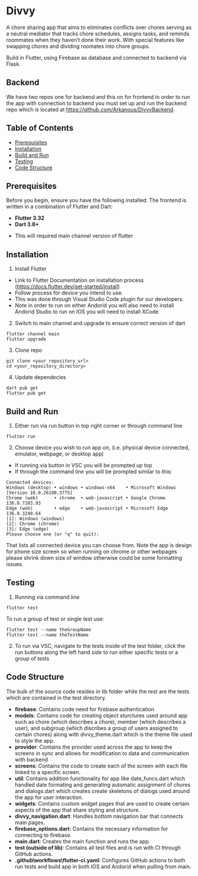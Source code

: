 # Divvy

A chore sharing app that aims to eliminates conflicts over chores serving as a neutral mediator that tracks chore schedules, assigns tasks, and reminds roommates when they haven’t done their work. With special features like swapping chores and dividing roomates into chore groups.

Build in Flutter, using Firebase as database and connected to backend via Flask.

## Backend
We have two repos one for backend and this on for frontend in order to run the app with connection to backend you must set up and run the backend repo which is located at https://github.com/Arkanous/DivvyBackend. 

## Table of Contents
* [Prerequisites](#prerequisites)
* [Installation](#installation)
* [Build and Run](#build-and-run)
* [Testing](#testing)
* [Code Structure](#code-structure)


## Prerequisites
Before you begin, ensure you have the following installed:
The frontend is written in a combination of Flutter and Dart:
* **Flutter 3.32** 
* **Dart 3.8+** 
- This will required main channel version of flutter

## Installation
1. Install Flutter
- Link to Flutter Documentation on installation process (https://docs.flutter.dev/get-started/install)
- Follow process for device you intend to use.
- This was done through Visual Studio Code plugin for our developers.
- Note in order to run on either Andorid you will also need to install Andorid Studio to run on IOS you will need to install XCode

2. Switch to main channel and upgrade to ensure correct version of dart
```
flutter channel main
flutter upgrade
```
3. Clone repo 
```
git clone <your_repository_url>
cd <your_repository_directory>
```
4. Update dependecies
```
dart pub get
flutter pub get
```

## Build and Run
1. Either run via run button in top right corner or through command line
```
flutter run
```
2. Choose device you wish to run app on, (i.e. physical device connected, emulator, webpage, or desktop app)
- If running via button in VSC you will be prompted up top
- If through the command line you will be prompted similar to this:
```
Connected devices:
Windows (desktop) • windows • windows-x64    • Microsoft Windows [Version 10.0.26100.3775]
Chrome (web)      • chrome  • web-javascript • Google Chrome 136.0.7103.93
Edge (web)        • edge    • web-javascript • Microsoft Edge 136.0.3240.64
[1]: Windows (windows)
[2]: Chrome (chrome)
[3]: Edge (edge)
Please choose one (or "q" to quit):
```
That lists all connected device you can choose from.
Note the app is design for phone size screen so when running on chrome or other webpages please shrink down size of window otherwise could be some formatting issues.

## Testing 
1. Running via command line 
```
flutter test
```
To run a group of test or single test use:
```
flutter test --name theGroupName
flutter test --name theTestName 
```
2. To run via VSC, navigate to the tests inside of the test folder, click the run buttons along the left hand side to run either specific tests or a group of tests

## Code Structure
The bulk of the source code resides in lib folder while the rest are the tests which are contained in the test directory.
* **firebase**: Contains code need for firebase authentication
* **models**: Contains code for creating object sturctures used around app such as chore (which describes a chore), member (which describes a user), and subgroup (which discribes a group of users assigned to certain chores) along with divvy_theme.dart which is the theme file used to style the app.
* **provider**: Contains the provider used across the app to keep the screens in sync and allows for modification to data and communication with backend
* **screens**: Contains the code to create each of the screen with each file linked to a specific screen.
* **util**: Contains addition functionality for app like date_funcs.dart which handled date formating and generating automatic assignment of chores and dialogs.dart which creates create skeletons of dialogs used around the app for user interaction.
* **widgets**: Contains custom widget pages that are used to create certain aspects of the app that share styling and structure.
* **divvy_navigation.dart**: Handles bottom navigation bar that connects main pages.
* **firebase_options.dart**: Contains the necessary information for connecting to firebase.
* **main.dart**: Creates the main function and runs the app.
* **test (outside of lib)**: Contains all test files and is run with CI through GitHub actions.
* **.github\workflows\flutter-ci.yaml**: Configures GitHub actions to both run tests and build app in both IOS and Andorid when pulling from main.


